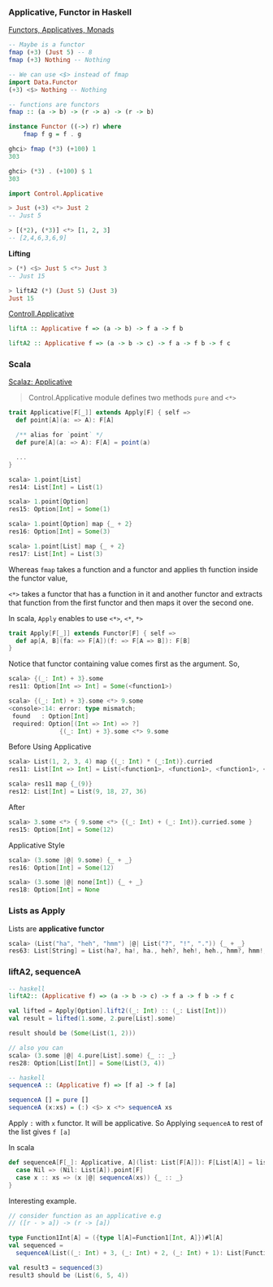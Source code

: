 ### Applicative, Functor in Haskell

[Functors, Applicatives, Monads](http://adit.io/posts/2013-04-17-functors,_applicatives,_and_monads_in_pictures.html)

```haskell
-- Maybe is a functor
fmap (+3) (Just 5) -- 8
fmap (+3) Nothing -- Nothing

-- We can use <$> instead of fmap
import Data.Functor
(+3) <$> Nothing -- Nothing

-- functions are functors
fmap :: (a -> b) -> (r -> a) -> (r -> b)

instance Functor ((->) r) where
    fmap f g = f . g

ghci> fmap (*3) (+100) 1
303

ghci> (*3) . (+100) $ 1
303
```

```haskell
import Control.Applicative

> Just (+3) <*> Just 2
-- Just 5

> [(*2), (*3)] <*> [1, 2, 3]
-- [2,4,6,3,6,9]
```

**Lifting**

```haskell
> (*) <$> Just 5 <*> Just 3
-- Just 15

> liftA2 (*) (Just 5) (Just 3)
Just 15
```

[Controll.Applicative](http://hackage.haskell.org/package/base-4.7.0.1/docs/Control-Applicative.html)

```haskell
liftA :: Applicative f => (a -> b) -> f a -> f b

liftA2 :: Applicative f => (a -> b -> c) -> f a -> f b -> f c
```

### Scala

[Scalaz: Applicative](http://eed3si9n.com/learning-scalaz/Applicative.html)

> Control.Applicative module defines two methods `pure` and `<*>`

```scala
trait Applicative[F[_]] extends Apply[F] { self =>
  def point[A](a: => A): F[A]

  /** alias for `point` */
  def pure[A](a: => A): F[A] = point(a)

  ...
}

scala> 1.point[List]
res14: List[Int] = List(1)

scala> 1.point[Option]
res15: Option[Int] = Some(1)

scala> 1.point[Option] map {_ + 2}
res16: Option[Int] = Some(3)

scala> 1.point[List] map {_ + 2}
res17: List[Int] = List(3)
```

Whereas `fmap` takes a function and a functor and applies th function inside the functor value,

`<*>` takes a functor that has a function in it and another functor and extracts that function from the first functor and then maps it over the second one.

In scala, `Apply` enables to use `<*>`, `<*`, `*>`

```scala
trait Apply[F[_]] extends Functor[F] { self =>
  def ap[A, B](fa: => F[A])(f: => F[A => B]): F[B]
}
```

Notice that functor containing value comes first as the argument. So,

```scala
scala> {(_: Int) + 3}.some
res11: Option[Int => Int] = Some(<function1>)

scala> {(_: Int) + 3}.some <*> 9.some
<console>:14: error: type mismatch;
 found   : Option[Int]
 required: Option[(Int => Int) => ?]
              {(_: Int) + 3}.some <*> 9.some
```

Before Using Applicative

```scala
scala> List(1, 2, 3, 4) map {(_: Int) * (_:Int)}.curried
res11: List[Int => Int] = List(<function1>, <function1>, <function1>, <function1>)

scala> res11 map {_(9)}
res12: List[Int] = List(9, 18, 27, 36)
```

After

```scala
scala> 3.some <*> { 9.some <*> {(_: Int) + (_: Int)}.curried.some }
res15: Option[Int] = Some(12)
```

Applicative Style

```scala
scala> (3.some |@| 9.some) {_ + _}
res16: Option[Int] = Some(12)

scala> (3.some |@| none[Int]) {_ + _}
res18: Option[Int] = None
```

### Lists as Apply

Lists are **applicative functor**

```scala
scala> (List("ha", "heh", "hmm") |@| List("?", "!", ".")) {_ + _}
res63: List[String] = List(ha?, ha!, ha., heh?, heh!, heh., hmm?, hmm!, hmm.)
```

### liftA2, sequenceA

```haskell
-- haskell
liftA2:: (Applicative f) => (a -> b -> c) -> f a -> f b -> f c
```

```scala
val lifted = Apply[Option].lift2((_: Int) :: (_: List[Int]))
val result = lifted(1.some, 2.pure[List].some)

result should be (Some(List(1, 2)))

// also you can
scala> (3.some |@| 4.pure[List].some) {_ :: _}
res28: Option[List[Int]] = Some(List(3, 4))
```

```haskell
-- haskell
sequenceA :: (Applicative f) => [f a] -> f [a]

sequenceA [] = pure []
sequenceA (x:xs) = (:) <$> x <*> sequenceA xs
```

Apply `:` with `x` functor. It will be applicative. So Applying `sequenceA` to rest of the list gives `f [a]`

In scala

```scala
def sequenceA[F[_]: Applicative, A](list: List[F[A]]): F[List[A]] = list match {
  case Nil => (Nil: List[A]).point[F]
  case x :: xs => (x |@| sequenceA(xs)) {_ :: _}
}
```

Interesting example.

```scala
// consider function as an applicative e.g
// ([r - > a]) -> (r -> [a])

type Function1Int[A] = ({type l[A]=Function1[Int, A]})#l[A]
val sequenced =
  sequenceA(List((_: Int) + 3, (_: Int) + 2, (_: Int) + 1): List[Function1Int[Int]])

val result3 = sequenced(3)
result3 should be (List(6, 5, 4))
```
